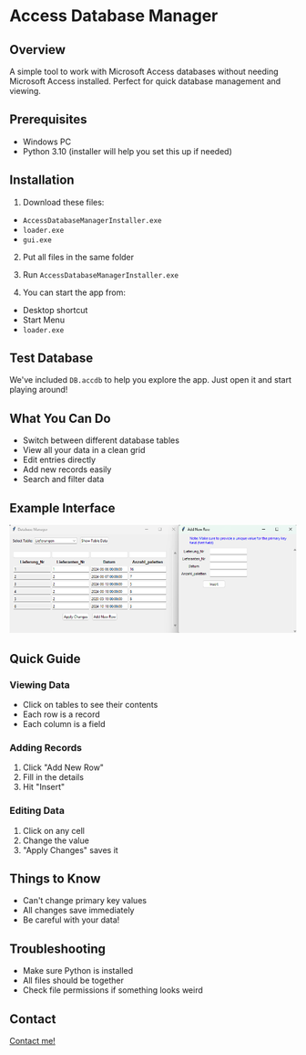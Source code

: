 # Access Database Manager
## Overview
A simple tool to work with Microsoft Access databases without needing Microsoft Access installed. Perfect for quick database management and viewing.

## Prerequisites
- Windows PC
- Python 3.10 (installer will help you set this up if needed)

## Installation
1. Download these files:
  - `AccessDatabaseManagerInstaller.exe`
  - `loader.exe`
  - `gui.exe`

2. Put all files in the same folder

3. Run `AccessDatabaseManagerInstaller.exe`

4. You can start the app from:
  - Desktop shortcut
  - Start Menu
  - `loader.exe`

## Test Database
We've included `DB.accdb` to help you explore the app. Just open it and start playing around!

## What You Can Do
- Switch between different database tables
- View all your data in a clean grid
- Edit entries directly
- Add new records easily
- Search and filter data

## Example Interface
![Database Manager Interface](screenshot.png)

## Quick Guide
### Viewing Data
- Click on tables to see their contents
- Each row is a record
- Each column is a field

### Adding Records
1. Click "Add New Row"
2. Fill in the details
3. Hit "Insert"

### Editing Data
1. Click on any cell
2. Change the value
3. "Apply Changes" saves it

## Things to Know
- Can't change primary key values
- All changes save immediately
- Be careful with your data!

## Troubleshooting
- Make sure Python is installed
- All files should be together
- Check file permissions if something looks weird
  
## Contact
[Contact me!](https://fourat.pythonanywhere.com/contact.html)
